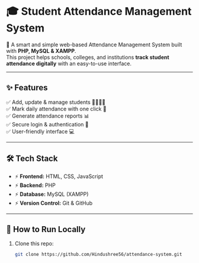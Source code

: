 # 🎓 Student Attendance Management System  

📌 A smart and simple web-based Attendance Management System built with **PHP, MySQL & XAMPP**.  
This project helps schools, colleges, and institutions **track student attendance digitally** with an easy-to-use interface.  

---

## ✨ Features  
✅ Add, update & manage students 👩‍🎓👨‍🎓  
✅ Mark daily attendance with one click 📅  
✅ Generate attendance reports 📊  
✅ Secure login & authentication 🔐  
✅ User-friendly interface 💻  

---

## 🛠 Tech Stack  
- ⚡ **Frontend:** HTML, CSS, JavaScript  
- ⚡ **Backend:** PHP  
- ⚡ **Database:** MySQL (XAMPP)  
- ⚡ **Version Control:** Git & GitHub  

---

## 🚀 How to Run Locally  
1. Clone this repo:  
   ```bash
   git clone https://github.com/Hindushree56/attendance-system.git
